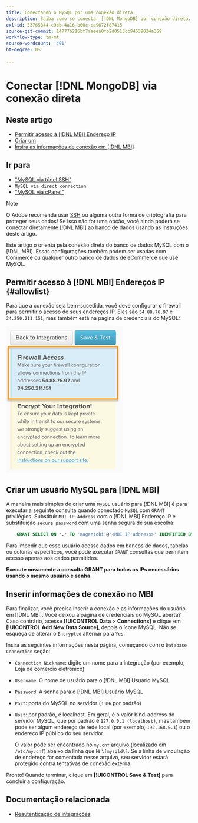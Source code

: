 ```yaml
---
title: Conectando o MySQL por uma conexão direta
description: Saiba como se conectar [!DNL MongoDB] por conexão direta.
exl-id: 53765844-c9bb-4a16-b00c-ce9672f87415
source-git-commit: 14777b216bf7aaeea0fb2d0513cc94539034a359
workflow-type: tm+mt
source-wordcount: '401'
ht-degree: 0%

---
```


# Conectar [!DNL MongoDB] via conexão direta

## Neste artigo

* [Permitir acesso à [!DNL MBI] Endereço IP](#allowlist)
* [Criar um ](#steptwo)
* [Insira as informações de conexão em [!DNL MBI]](#stepthree)

## Ir para

* [&quot;MySQL via túnel SSH&quot;](../integrations/mysql-via-ssh-tunnel.md)
* `MySQL via direct connection`
* [&quot;MySQL via cPanel&quot;](../integrations/mysql-via-cpanel.md)

>[!NOTE]
>
>O Adobe recomenda usar [SSH](../integrations/mysql-via-ssh-tunnel.md) ou alguma outra forma de criptografia para proteger seus dados! Se isso não for uma opção, você ainda poderá se conectar diretamente [!DNL MBI] ao banco de dados usando as instruções deste artigo.

Este artigo o orienta pela conexão direta do banco de dados MySQL com o [!DNL MBI]. Essas configurações também podem ser usadas com Commerce ou qualquer outro banco de dados de eCommerce que use MySQL.

## Permitir acesso à [!DNL MBI] Endereços IP {#allowlist}

Para que a conexão seja bem-sucedida, você deve configurar o firewall para permitir o acesso de seus endereços IP. Eles são `54.88.76.97` e `34.250.211.151`, mas também está na página de credenciais do MySQL:

![MBI_Allow_Access_IPs.png](../../../assets/MBI_allow_access_IPs.png)

## Criar um usuário MySQL para [!DNL MBI]

A maneira mais simples de criar uma `MySQL` usuário para [!DNL MBI] é para executar a seguinte consulta quando conectado `MySQL` com `GRANT` privilégios. Substituir `MBI IP Address` com o [!DNL MBI] Endereço IP e substituição `secure password` com uma senha segura de sua escolha:

```sql
    GRANT SELECT ON *.* TO 'magentobi'@'<MBI IP address>' IDENTIFIED BY '<secure password>';
```

Para impedir que esse usuário acesse dados em bancos de dados, tabelas ou colunas específicos, você pode executar `GRANT` consultas que permitem acesso apenas aos dados permitidos.

**Execute novamente a consulta GRANT para todos os IPs necessários usando o mesmo usuário e senha.**

## Inserir informações de conexão no MBI

Para finalizar, você precisa inserir a conexão e as informações do usuário em [!DNL MBI]. Você deixou a página de credenciais do MySQL aberta? Caso contrário, acesse **[!UICONTROL Data** > **Connections]** e clique em **[!UICONTROL Add New Data Source]**, depois o ícone MySQL. Não se esqueça de alterar o `Encrypted` alternar para `Yes`.

Insira as seguintes informações nesta página, começando com o `Database Connection` seção:

* `Connection Nickname`: digite um nome para a integração (por exemplo, Loja de comércio eletrônico)
* `Username`: O nome de usuário para o [!DNL MBI] Usuário MySQL
* `Password`: A senha para o [!DNL MBI] Usuário MySQL
* `Port`: porta do MySQL no servidor (`3306` por padrão)
* `Host`: por padrão, é localhost. Em geral, é o valor bind-address do servidor MySQL, que por padrão é `127.0.0.1 (localhost)`, mas também pode ser algum endereço de rede local (por exemplo, `192.168.0.1`) ou o endereço IP público do seu servidor.

   O valor pode ser encontrado no `my.cnf` arquivo (localizado em `/etc/my.cnf`) abaixo da linha que lê `\[mysqld\]`. Se a linha de vinculação de endereço for comentada nesse arquivo, seu servidor estará protegido contra tentativas de conexão externa.

Pronto! Quando terminar, clique em **[!UICONTROL Save & Test]** para concluir a configuração.

## Documentação relacionada

* [Reautenticação de integrações](https://experienceleague.adobe.com/docs/commerce-knowledge-base/kb/how-to/mbi-reauthenticating-integrations.html?lang=en)
